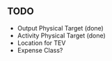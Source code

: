 ## TODO

- Output Physical Target (done)
- Activity Physical Target (done)
- Location for TEV
- Expense Class?
